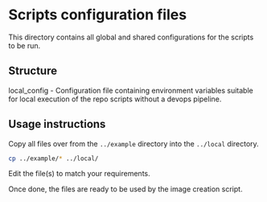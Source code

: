 # Scripts configuration files

This directory contains all global and shared configurations for the scripts to be run.

## Structure

local_config - Configuration file containing environment variables suitable for local execution of the repo scripts without a devops pipeline.

## Usage instructions

Copy all files over from the `../example` directory into the `../local` directory.

```bash
cp ../example/* ../local/
```

Edit the file(s) to match your requirements.

Once done, the files are ready to be used by the image creation script.
